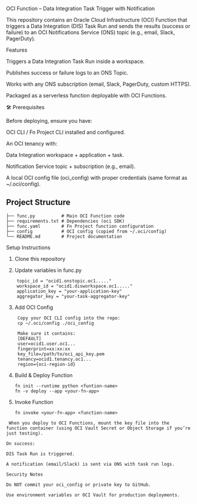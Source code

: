 OCI Function – Data Integration Task Trigger with Notification

This repository contains an Oracle Cloud Infrastructure (OCI) Function that triggers a Data Integration (DIS) Task Run and sends the results (success or failure) to an OCI Notifications Service (ONS) topic (e.g., email, Slack, PagerDuty).

Features

Triggers a Data Integration Task Run inside a workspace.

Publishes success or failure logs to an ONS Topic.

Works with any ONS subscription (email, Slack, PagerDuty, custom HTTPS).

Packaged as a serverless function deployable with OCI Functions.

🛠 Prerequisites

Before deploying, ensure you have:

OCI CLI / Fn Project CLI installed and configured.

An OCI tenancy with:

Data Integration workspace + application + task.

Notification Service topic + subscription (e.g., email).

A local OCI config file (oci_config) with proper credentials (same format as ~/.oci/config).


## Project Structure

```text
├── func.py          # Main OCI Function code
├── requirements.txt # Dependencies (oci SDK)
├── func.yaml        # Fn Project function configuration
├── config           # OCI config (copied from ~/.oci/config)
└── README.md        # Project documentation
```

Setup Instructions

1. Clone this repository

2. Update variables in func.py
```text
    topic_id = "ocid1.onstopic.oc1....."
    workspace_id = "ocid1.disworkspace.oc1....."
    application_key = "your-application-key"
    aggregator_key = "your-task-aggregator-key"
```


3. Add OCI Config
   ```text
    Copy your OCI CLI config into the repo:
    cp ~/.oci/config ./oci_config

    Make sure it contains:
    [DEFAULT]
    user=ocid1.user.oc1...
    fingerprint=xx:xx:xx
    key_file=/path/to/oci_api_key.pem
    tenancy=ocid1.tenancy.oc1...
    region={oci-region-id}
    ```
4. Build & Deploy Function
    ```text
    fn init --runtime python <funtion-name>
    fn -v deploy --app <your-fn-app>
   ```
    
5. Invoke Function
    ```text
    fn invoke <your-fn-app> <function-name>
```
 When you deploy to OCI Functions, mount the key file into the function container (using OCI Vault Secret or Object Storage if you’re just testing).

On success:

DIS Task Run is triggered.

A notification (email/Slack) is sent via ONS with task run logs.

Security Notes

Do NOT commit your oci_config or private key to GitHub.

Use environment variables or OCI Vault for production deployments.

